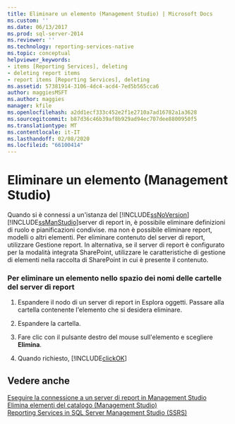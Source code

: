 ```yaml
---
title: Eliminare un elemento (Management Studio) | Microsoft Docs
ms.custom: ''
ms.date: 06/13/2017
ms.prod: sql-server-2014
ms.reviewer: ''
ms.technology: reporting-services-native
ms.topic: conceptual
helpviewer_keywords:
- items [Reporting Services], deleting
- deleting report items
- report items [Reporting Services], deleting
ms.assetid: 57381914-3106-4dc4-acd4-7ed5b565cca6
author: maggiesMSFT
ms.author: maggies
manager: kfile
ms.openlocfilehash: a2dd1ecf333c452e2f1e2710a7ad16782a1a3628
ms.sourcegitcommit: b87d36c46b39af8b929ad94ec707dee8800950f5
ms.translationtype: MT
ms.contentlocale: it-IT
ms.lasthandoff: 02/08/2020
ms.locfileid: "66100414"
---
```

# <a name="delete-an-item-management-studio"></a>Eliminare un elemento (Management Studio)
  Quando si è connessi a un'istanza del [!INCLUDE[ssNoVersion](../../includes/ssnoversion-md.md)] [!INCLUDE[ssManStudio](../../includes/ssmanstudio-md.md)]server di report in, è possibile eliminare definizioni di ruolo e pianificazioni condivise. ma non è possibile eliminare report, modelli o altri elementi. Per eliminare contenuto del server di report, utilizzare Gestione report. In alternativa, se il server di report è configurato per la modalità integrata SharePoint, utilizzare le caratteristiche di gestione di elementi nella raccolta di SharePoint in cui è presente il contenuto.  
  
### <a name="to-delete-an-item-in-the-report-server-folder-namespace"></a>Per eliminare un elemento nello spazio dei nomi delle cartelle del server di report  
  
1.  Espandere il nodo di un server di report in Esplora oggetti. Passare alla cartella contenente l'elemento che si desidera eliminare.  
  
2.  Espandere la cartella.  
  
3.  Fare clic con il pulsante destro del mouse sull'elemento e scegliere **Elimina**.  
  
4.  Quando richiesto, [!INCLUDE[clickOK](../../includes/clickok-md.md)]  
  
## <a name="see-also"></a>Vedere anche  
 [Eseguire la connessione a un server di report in Management Studio](connect-to-a-report-server-in-management-studio.md)   
 [Elimina elementi del catalogo &#40;Management Studio&#41;](delete-catalog-items-management-studio.md)   
 [Reporting Services in SQL Server Management Studio &#40;SSRS&#41;](reporting-services-in-sql-server-management-studio-ssrs.md)  
  
  
